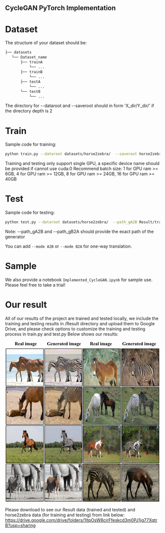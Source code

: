 ## CycleGAN PyTorch Implementation
# Dataset
The structure of your dataset should be:
```
├── datasets
   └── Dataset_name
       ├── trainA
           └── ...
       ├── trainB
           └── ...
       ├── testA
           └── ...
       └── testB
           └── ...
```
The directory for --dataroot and --saveroot should in form 'X_dir/Y_dir/' if the directory depth is 2

# Train
Sample code for training:
```Bash
python train.py --dataroot datasets/horse2zebra/  --saveroot horse2zebra/output/ --device cuda:0 --batch_size 8

```
Training and testing only support single GPU, a specific device name should be provided if cannot use cuda:0
Recommend batch size: 1 for GPU ram >= 6GB, 4 for GPU ram >= 12GB, 8 for GPU ram >= 24GB, 16 for GPU ram >= 40GB

# Test
Sample code for testing:
```Bash
python test.py --dataroot datasets/horse2zebra/  --path_gA2B Result/train/horse2zebra/output/G_AB.pth --path_gB2A Result/train/horse2zebra/output/G_BA.pth --saveroot horse2zebra/
```
Note: --path_gA2B and --path_gB2A should provide the exact path of the generator

You can add ``--mode A2B`` or ``--mode B2A`` for one-way translation.

# Sample
We also provide a notebook ```Implemented_CycleGAN.ipynb``` for sample use. Please feel free to take a trial!

# Our result
All of our results of the project are trained and tested locally, we include the training and testing results in /Result directory and upload them to Google Drive, and please check options to customize the training and testing process in train.py and test.py
Below shows our results:
<div align="center">
  <img src="./assets/result.jpg">
</div>

Please download to see our Result data (trained and tested) and horse2zebra data (for training and testing) from link below: 
https://drive.google.com/drive/folders/1ltpOsW8cirFfeskcd3m0PJ1jg77XqtrB?usp=sharing 
